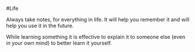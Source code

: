 #Life 

Always take notes, for everything in life. It will help you remember it and will help you use it in the future.

While learning something it is effective to explain it to someone else (even in your own mind) to better learn it yourself.